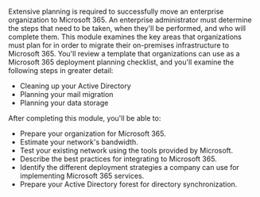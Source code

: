 Extensive planning is required to successfully move an enterprise organization to Microsoft 365. An enterprise administrator must determine the steps that need to be taken, when they'll be performed, and who will complete them. This module examines the key areas that organizations must plan for in order to migrate their on-premises infrastructure to Microsoft 365. You'll review a template that organizations can use as a Microsoft 365 deployment planning checklist, and you'll examine the following steps in greater detail:

 -  Cleaning up your Active Directory
 -  Planning your mail migration
 -  Planning your data storage

After completing this module, you'll be able to:<br>

 -  Prepare your organization for Microsoft 365.
 -  Estimate your network's bandwidth.
 -  Test your existing network using the tools provided by Microsoft.
 -  Describe the best practices for integrating to Microsoft 365.
 -  Identify the different deployment strategies a company can use for implementing Microsoft 365 services.
 -  Prepare your Active Directory forest for directory synchronization.

